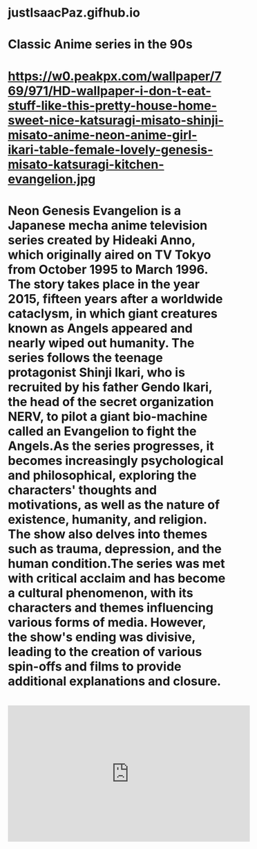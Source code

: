 # justIsaacPaz.gifhub.io
#  Classic Anime series in the 90s
# https://w0.peakpx.com/wallpaper/769/971/HD-wallpaper-i-don-t-eat-stuff-like-this-pretty-house-home-sweet-nice-katsuragi-misato-shinji-misato-anime-neon-anime-girl-ikari-table-female-lovely-genesis-misato-katsuragi-kitchen-evangelion.jpg
# Neon Genesis Evangelion is a Japanese mecha anime television series created by Hideaki Anno, which originally aired on TV Tokyo from October 1995 to March 1996. The story takes place in the year 2015, fifteen years after a worldwide cataclysm, in which giant creatures known as Angels appeared and nearly wiped out humanity. The series follows the teenage protagonist Shinji Ikari, who is recruited by his father Gendo Ikari, the head of the secret organization NERV, to pilot a giant bio-machine called an Evangelion to fight the Angels.As the series progresses, it becomes increasingly psychological and philosophical, exploring the characters' thoughts and motivations, as well as the nature of existence, humanity, and religion. The show also delves into themes such as trauma, depression, and the human condition.The series was met with critical acclaim and has become a cultural phenomenon, with its characters and themes influencing various forms of media. However, the show's ending was divisive, leading to the creation of various spin-offs and films to provide additional explanations and closure.
# <iframe width="560" height="315" src="https://www.youtube.com/embed/13nSISwxrY4?si=bweIwxS4BwC7KVAX" title="YouTube video player" frameborder="0" allow="accelerometer; autoplay; clipboard-write; encrypted-media; gyroscope; picture-in-picture; web-share" allowfullscreen></iframe>
